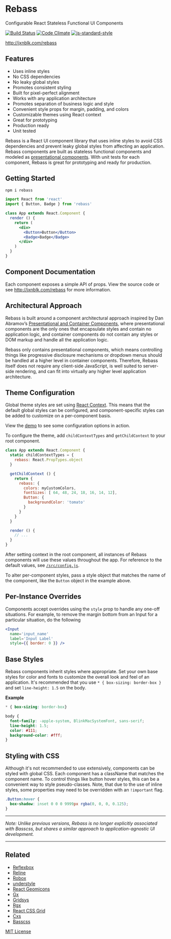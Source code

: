 
# Rebass

Configurable React Stateless Functional UI Components

[![Build Status](https://travis-ci.org/jxnblk/rebass.svg?branch=master)](https://travis-ci.org/jxnblk/rebass)
[![Code Climate](https://codeclimate.com/github/jxnblk/rebass/badges/gpa.svg)](https://codeclimate.com/github/jxnblk/rebass)
[![js-standard-style](https://img.shields.io/badge/code%20style-standard-brightgreen.svg)](http://standardjs.com/)

http://jxnblk.com/rebass

## Features

- Uses inline styles
- No CSS dependencies
- No leaky global styles
- Promotes consistent styling
- Built for pixel-perfect alignment
- Works with any application architecture
- Promotes separation of business logic and style
- Convenient style props for margin, padding, and colors
- Customizable themes using React context
- Great for prototyping
- Production ready
- Unit tested

Rebass is a React UI component library that uses inline styles to avoid CSS dependencies and prevent leaky global styles from affecting an application. Rebass components are built as stateless functional components and modeled as <a href='https://medium.com/@dan_abramov/smart-and-dumb-components-7ca2f9a7c7d0#.ah4312963'>presentational components</a>. With unit tests for each component, Rebass is great for prototyping and ready for production.

## Getting Started

```bash
npm i rebass
```

```jsx
import React from 'react'
import { Button, Badge } from 'rebass'

class App extends React.Component {
  render () {
    return (
      <div>
        <Button>Button</Button>
        <Badge>Badge</Badge>
      </div>
    )
  }
}
```

## Component Documentation

Each component exposes a simple API of props. View the source code or see <http://jxnblk.com/rebass> for more information.

## Architectural Approach

Rebass is built around a component architectural approach inspired by Dan Abramov’s
[Presentational and Container Components](https://medium.com/@dan_abramov/smart-and-dumb-components-7ca2f9a7c7d0#.ah4312963),
where presentational components are the only ones that encapsulate styles and contain no application logic,
and container components do not contain any styles or DOM markup and handle all the application logic.

Rebass only contains presentational components,
which means controlling things like progressive disclosure mechanisms
or dropdown menus should be handled at a higher level in container components.
Therefore, Rebass itself does not require any client-side JavaScript,
is well suited to server-side rendering,
and can fit into virtually any higher level application architecture.

## Theme Configuration

Global theme styles are set using
[React Context](https://facebook.github.io/react/docs/context.html).
This means that the default global styles can be configured,
and component-specific styles can be added to customize on a per-component basis.

View the [demo](http://jxnblk.com/rebass/demo) to see some configuration options in action.

To configure the theme, add `childContextTypes` and `getChildContext` to your root component.

```jsx
class App extends React.Component {
  static childContextTypes = {
    rebass: React.PropTypes.object
  }

  getChildContext () {
    return {
      rebass: {
        colors: myCustomColors,
        fontSizes: [ 64, 48, 24, 18, 16, 14, 12],
        Button: {
          backgroundColor: 'tomato'
        }
      }
    }
  }

  render () {
    // ...
  }
}
```

After setting context in the root component, all instances of Rebass components will use these values throughout the app.
For reference to the default values, see [`/src/config.js`](src/config.js).

To alter per-component styles, pass a style object that matches the name of the component,
like the `Button` object in the example above.

## Per-Instance Overrides

Components accept overrides using the `style` prop to handle any one-off situations.
For example, to remove the margin bottom from an Input for a particular situation, do the following

```jsx
<Input
  name='input_name'
  label='Input Label'
  style={{ border: 0 }} />
```

## Base Styles

Rebass components inherit styles where appropriate.
Set your own base styles for color and fonts to customize the overall look and feel of an application.
It's recommended that you use `* { box-sizing: border-box }` and set `line-height: 1.5` on the body.

**Example**

```css
* { box-sizing: border-box}

body {
  font-family: -apple-system, BlinkMacSystemFont, sans-serif;
  line-height: 1.5;
  color: #111;
  background-color: #fff;
}
```

## Styling with CSS

Although it's not recommended to use extensively, components can be styled with global CSS.
Each component has a className that matches the component name.
To control things like button hover styles, this can be a convenient way to style pseudo-classes.
Note, that due to the use of inline styles, some properties may need to be overridden with an `!important` flag.

```css
.Button:hover {
  box-shadow: inset 0 0 0 9999px rgba(0, 0, 0, 0.125);
}
```

---

*Note: Unlike previous versions, Rebass is no longer explicitly associated with Basscss,
but shares a similar approach to application-agnostic UI development.*

---

## Related

- [Reflexbox](http://jxnblk.com/reflexbox)
- [Reline](http://jxnblk.com/reline)
- [Robox](http://jxnblk.com/robox)
- [understyle](http://jxnblk.com/understyle)
- [React Geomicons](http://jxnblk.com/react-geomicons)
- [Gx](http://jxnblk.com/gx)
- [Gridsys](http://jxnblk.com/gridsys)
- [Rgx](http://jxnblk.com/rgx)
- [React CSS Grid](https://github.com/jxnblk/react-css-grid)
- [Cxs](https://github.com/jxnblk/cxs)
- [Basscss](http://basscss.com/)

[MIT License](.github/LICENSE.md)


